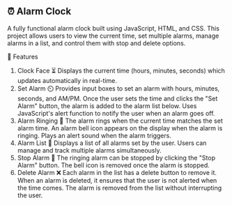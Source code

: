## ⏰ Alarm Clock

 A fully functional alarm clock built using JavaScript, HTML, and CSS. This project allows users to view the current time, set multiple alarms, manage alarms in a list, and control them with stop and delete options.

🚀 Features
1. Clock Face ⏳
Displays the current time (hours, minutes, seconds) which updates automatically in real-time.
2. Set Alarm ⏲️
Provides input boxes to set an alarm with hours, minutes, seconds, and AM/PM.
Once the user sets the time and clicks the "Set Alarm" button, the alarm is added to the alarm list below.
Uses JavaScript's alert function to notify the user when an alarm goes off.
3. Alarm Ringing 🔔
The alarm rings when the current time matches the set alarm time.
An alarm bell icon appears on the display when the alarm is ringing.
Plays an alert sound when the alarm triggers.
4. Alarm List 📜
Displays a list of all alarms set by the user.
Users can manage and track multiple alarms simultaneously.
5. Stop Alarm 🛑
The ringing alarm can be stopped by clicking the "Stop Alarm" button.
The bell icon is removed once the alarm is stopped.
6. Delete Alarm ❌
Each alarm in the list has a delete button to remove it.
When an alarm is deleted, it ensures that the user is not alerted when the time comes.
The alarm is removed from the list without interrupting the user.
